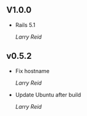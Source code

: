 ## V1.0.0

*   Rails 5.1

    *Larry Reid*

## v0.5.2

*   Fix hostname

    *Larry Reid*

*   Update Ubuntu after build

    *Larry Reid*
